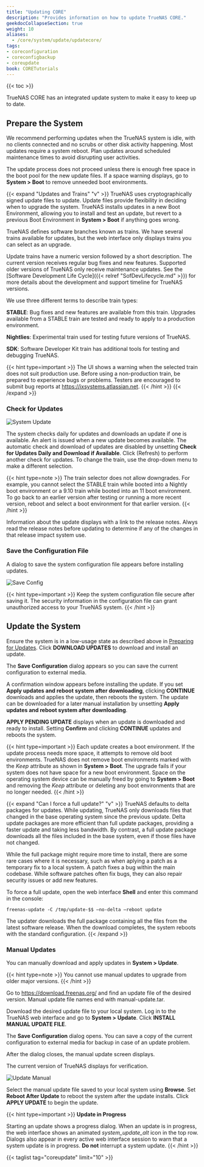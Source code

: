 ```yaml
---
title: "Updating CORE"
description: "Provides information on how to update TrueNAS CORE."
geekdocCollapseSection: true
weight: 10
aliases:
  - /core/system/update/updatecore/
tags:
- coreconfiguration
- coreconfigbackup
- coreupdate
book: CORETutorials
---
```


{{< toc >}}

TrueNAS CORE has an integrated update system to make it easy to keep up to date.

## Prepare the System

We recommend performing updates when the TrueNAS system is idle, with no clients connected and no scrubs or other disk activity happening.
Most updates require a system reboot.
Plan updates around scheduled maintenance times to avoid disrupting user activities.

The update process does not proceed unless there is enough free space in the boot pool for the new update files.
If a space warning displays, go to **System > Boot** to remove unneeded boot environments.

{{< expand "Updates and Trains" "v" >}}
TrueNAS uses cryptographically signed update files to update.
Update files provide flexibility in deciding when to upgrade the system.
TrueNAS installs updates in a new Boot Environment, allowing you to install and test an update, but revert to a previous Boot Environment in **System > Boot** if anything goes wrong.

TrueNAS defines software branches known as trains.
We have several trains available for updates, but the web interface only displays trains you can select as an upgrade.

Update trains have a numeric version followed by a short description.
The current version receives regular bug fixes and new features.
Supported older versions of TrueNAS only receive maintenance updates.
See the [Software Development Life Cycle]({{< relref "SofDevLifecycle.md" >}}) for more details about the development and support timeline for TrueNAS versions.

We use three different terms to describe train types:

**STABLE**: Bug fixes and new features are available from this train. Upgrades available from a STABLE train are tested and ready to apply to a production environment.

**Nightlies**: Experimental train used for testing future versions of TrueNAS.

**SDK**: Software Developer Kit train has additional tools for testing and debugging TrueNAS.

{{< hint type=important >}}
The UI shows a warning when the selected train does not suit production use.
Before using a non-production train, be prepared to experience bugs or problems.
Testers are encouraged to submit bug reports at https://ixsystems.atlassian.net.
{{< /hint >}}
{{< /expand >}}

### Check for Updates

![System Update](/images/CORE/System/SystemUpdate.png "System Update")

The system checks daily for updates and downloads an update if one is available.
An alert is issued when a new update becomes available.
The automatic check and download of updates are disabled by unsetting **Check for Updates Daily and Download if Available**.
Click <span class="iconify" data-icon="ci:refresh"></span> (Refresh) to perform another check for updates.
To change the train, use the drop-down menu to make a different selection.

{{< hint type=note >}}
The train selector does not allow downgrades.
For example, you cannot select the STABLE train while booted into a Nightly boot environment or a 9.10 train while booted into an 11 boot environment.
To go back to an earlier version after testing or running a more recent version, reboot and select a boot environment for that earlier version.
{{< /hint >}}

Information about the update displays with a link to the release notes.
Alwys read the release notes before updating to determine if any of the changes in that release impact system use.

### Save the Configuration File

A dialog to save the system configuration file appears before installing updates.

![Save Config](/images/CORE/System/SaveConfig.png "Save Config")

{{< hint type=important >}}
Keep the system configuration file secure after saving it.
The security information in the configuration file can grant unauthorized access to your TrueNAS system.
{{< /hint >}}

## Update the System

Ensure the system is in a low-usage state as described above in [Preparing for Updates](#prepare-the-system).
Click **DOWNLOAD UPDATES** to download and install an update.

The **Save Configuration** dialog appears so you can save the current configuration to external media.

A confirmation window appears before installing the update.
If you set **Apply updates and reboot system after downloading**, clicking **CONTINUE** downloads and applies the update, then reboots the system.
The update can be downloaded for a later manual installation by unsetting **Apply updates and reboot system after downloading**.

**APPLY PENDING UPDATE** displays when an update is downloaded and ready to install.
Setting **Confirm** and clicking **CONTINUE** updates and reboots the system.

{{< hint type=important >}}
Each update creates a boot environment.
If the update process needs more space, it attempts to remove old boot environments.
TrueNAS does not remove boot environments marked with the *Keep* attribute as shown in **System > Boot**.
The upgrade fails if your system does not have space for a new boot environment.
Space on the operating system device can be manually freed by going to **System > Boot** and removing the *Keep* attribute or deleting any boot environments that are no longer needed.
{{< /hint >}}

{{< expand "Can I force a full update?" "v" >}}
TrueNAS defaults to delta packages for updates.
While updating, TrueNAS only downloads files that changed in the base operating system since the previous update.
Delta update packages are more efficient than full update packages, providing a faster update and taking less bandwidth.
By contrast, a full update package downloads all the files included in the base system, even if those files have not changed.

While the full package might require more time to install, there are some rare cases where it is necessary, such as when aplying a patch as a temporary fix to a local system.
A patch fixes a bug within the main codebase.
While software patches often fix bugs, they can also repair security issues or add new features.

To force a full update, open the web interface **Shell** and enter this command in the console:

`freenas-update -C /tmp/update-$$ –no-delta –reboot update`

The updater downloads the full package containing all the files from the latest software release.
When the download completes, the system reboots with the standard configuration.
{{< /expand >}}

### Manual Updates

You can manually download and apply updates in **System > Update**.

{{< hint type=note >}}
You cannot use manual updates to upgrade from older major versions.
{{< /hint >}}

Go to https://download.freenas.org/ and find an update file of the desired version.
Manual update file names end with <file>manual-update.tar</file>.

Download the desired update file to your local system.
Log in to the TrueNAS web interface and go to **System > Update**.
Click **INSTALL MANUAL UPDATE FILE**.

The **Save Configuration** dialog opens.
You can save a copy of the current configuration to external media for backup in case of an update problem.

After the dialog closes, the manual update screen displays.

The current version of TrueNAS displays for verification.

![Update Manual](/images/CORE/System/UpdateManual.png "Manual Update")

Select the manual update file saved to your local system using **Browse**.
Set **Reboot After Update** to reboot the system after the update installs.
Click **APPLY UPDATE** to begin the update.

{{< hint type=important >}}
**Update in Progress**

Starting an update shows a progress dialog.
When an update is in progress, the web interface shows an animated <i class="material-icons" aria-hidden="true" title="System Update">system_update_alt</i> icon in the top row.
Dialogs also appear in every active web interface session to warn that a system update is in progress.
**Do not** interrupt a system update.
{{< /hint >}}

{{< taglist tag="coreupdate" limit="10" >}}
